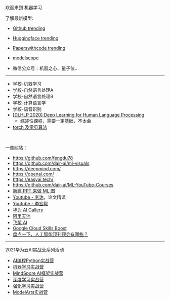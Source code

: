 

欢迎来到 机器学习

<p class = "ppurple"> 了解最新模型:</p>

- [Github trending](https://github.com/trending)

- [Huggingface trending](https://huggingface.co/models)
- [Paperswithcode trending](https://paperswithcode.com/)
- [modelscope](https://modelscope.cn/models)
- 微信公众号：机器之心、量子位..


-----------------------------

- 学校-机器学习
- 学校-自然语言处理A
- 学校-自然语言处理B
- 学校-计算语言学
- 学校-语音识别
- [[DLHLP 2020] Deep Learning for Human Language Processing](https://www.youtube.com/playlist?list=PLJV_el3uVTsO07RpBYFsXg-bN5Lu0nhdG)
  - 综述性课程，需要一定基础，不太会
- [torch 及常见算法](https://space.bilibili.com/373596439/channel/collectiondetail?sid=57707)


</br>

一些网站：
- https://github.com/fengdu78
- https://github.com/dair-ai/ml-visuals
- https://deepmind.com/
- https://openai.com/
- https://easyai.tech/
- https://github.com/dair-ai/ML-YouTube-Courses
- [新建 PPT 来做 ML 图](https://docs.google.com/presentation/d/11mR1nkIR9fbHegFkcFq8z9oDQ5sjv8E3JJp1LfLGKuk/edit)
- [Youtube - 李沐](https://www.youtube.com/@muli1716)，论文精读
- [Youtube - 李宏毅](https://www.youtube.com/@HungyiLeeNTU)
- [华为 AI Gallery](https://developer.huaweicloud.com/develop/aigallery/home.html)
- [阿里天池](https://tianchi.aliyun.com/)
- [飞桨 AI](https://aistudio.baidu.com/aistudio/index)
- [Google Cloud Skills Boost](https://www.cloudskillsboost.google/paths/118)
- [盘点一下，人工智能顶刊顶会有哪些？](https://zhuanlan.zhihu.com/p/585191008)



-------------------

2021华为云AI实战营系列活动
- [AI编程Python实战营](https://developer.huaweicloud.com/develop/aigallery/activity/detail?id=4597732e-12d3-44ed-b564-714e1ad73e56)
- [机器学习实战营](https://developer.huaweicloud.com/develop/aigallery/activity/detail?id=fdc50a0b-3daa-46d0-bd29-5ec9c4aa9dbf)
- [MindSpore AI框架实战营](https://developer.huaweicloud.com/develop/aigallery/activity/detail?id=0ec6c060-87bf-4f84-a5e9-da36d21d7a57)
- [深度学习实战营](https://developer.huaweicloud.com/develop/aigallery/activity/detail?id=aa8d2639-1fda-48f0-aaa0-565477898338)
- [强化学习实战营](https://developer.huaweicloud.com/develop/aigallery/activity/detail?id=be8284e9-f065-4322-ab24-1ccc77a5f7f1)
- [ModelArts实战营](https://developer.huaweicloud.com/develop/aigallery/activity/detail?id=29867f13-4006-48b7-b585-39df99aca985)